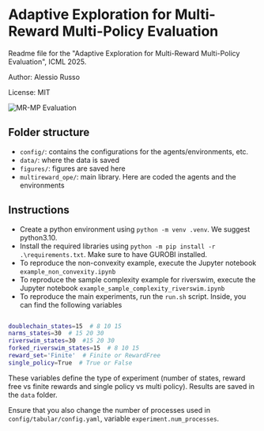 
# Adaptive Exploration for Multi-Reward Multi-Policy Evaluation
Readme file for the "Adaptive Exploration for Multi-Reward Multi-Policy Evaluation", ICML 2025.

Author: Alessio Russo

License: MIT


![MR-MP Evaluation](figures/multirew.png "Multi-Reward Multi-Policy Evaluation")
## Folder structure

-  `config/`: contains the configurations for the agents/environments, etc.
-  `data/`: where the data is saved
-  `figures/`: figures are saved here
-  `multireward_ope/`: main library. Here are coded the agents and the environments


## Instructions

- Create a python environment using `python -m venv .venv`. We suggest python3.10.
- Install the required libraries using `python -m pip install -r .\requirements.txt`. Make sure to have GUROBI installed.
- To reproduce the non-convexity example, execute the Jupyter notebook `example_non_convexity.ipynb`
- To reproduce the sample complexity example for riverswim, execute the Jupyter notebook `example_sample_complexity_riverswim.ipynb`
- To reproduce the main experiments, run the `run.sh` script. Inside, you can find the following variables
  

```bash

doublechain_states=15  # 8 10 15
narms_states=30  # 15 20 30
riverswim_states=30  #15 20 30
forked_riverswim_states=15  # 8 10 15
reward_set='Finite'  # Finite or RewardFree
single_policy=True  # True or False

```


These variables define the type of experiment (number of states, reward free vs finite rewards and single policy vs multi policy). Results are saved in the `data` folder.


Ensure that you also change the number of processes used in `config/tabular/config.yaml`, variable `experiment.num_processes`.
